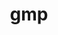 ---
title: "gmp"
layout: cache
categories: [package, develop-2024-09-22]
meta: {"versions": ["6.3.0"], "compilers": ["cce@=15.0.1", "gcc@=10.2.1", "gcc@=11.4.0", "gcc@=12.3.0", "gcc@=7.3.1", "gcc@=7.5.0", "gcc@=9.4.0", "oneapi@=2024.2.1"], "oss": ["amzn2", "centos7", "rhel8", "ubuntu18.04", "ubuntu20.04", "ubuntu22.04"], "platforms": ["linux"], "targets": ["aarch64", "neoverse_n1", "neoverse_v1", "neoverse_v2", "ppc64le", "x86_64_v3", "x86_64_v4", "zen4"], "stacks": ["aws-isc", "aws-isc-aarch64", "aws-pcluster-neoverse_v1", "aws-pcluster-x86_64_v4", "developer-tools-manylinux2014", "e4s-cray-rhel", "e4s-neoverse-v2", "e4s-neoverse_v1", "e4s-oneapi", "e4s-power", "ml-linux-x86_64-rocm", "radiuss", "root", "tutorial"], "num_specs": 15, "num_specs_by_stack": {"aws-isc-aarch64": 2, "root": 15, "aws-pcluster-neoverse_v1": 2, "aws-pcluster-x86_64_v4": 2, "aws-isc": 1, "developer-tools-manylinux2014": 1, "e4s-cray-rhel": 1, "e4s-power": 1, "radiuss": 1, "e4s-neoverse_v1": 1, "e4s-neoverse-v2": 1, "tutorial": 1, "ml-linux-x86_64-rocm": 1, "e4s-oneapi": 1}}
spec_details: [{"hash": "qpo2762cwbaxdtfot4whv7m7d7g7roi7", "compiler": "gcc@=7.3.1", "versions": ["6.3.0"], "os": "amzn2", "platform": "linux", "target": "aarch64", "variants": ["build_system=autotools", "+cxx", "libs=shared,static"], "stacks": ["aws-isc-aarch64", "root"], "size": "-", "tarball": "https://binaries.spack.io/develop-2024-09-22/build_cache/linux-amzn2-aarch64/gcc-7.3.1/gmp-6.3.0/linux-amzn2-aarch64-gcc-7.3.1-gmp-6.3.0-qpo2762cwbaxdtfot4whv7m7d7g7roi7.spack"}, {"hash": "2j32fjmnoywijukscf4qsn57ts2fzlag", "compiler": "gcc@=7.3.1", "versions": ["6.3.0"], "os": "amzn2", "platform": "linux", "target": "neoverse_n1", "variants": ["build_system=autotools", "+cxx", "libs=shared,static"], "stacks": ["aws-isc-aarch64", "root"], "size": "-", "tarball": "https://binaries.spack.io/develop-2024-09-22/build_cache/linux-amzn2-neoverse_n1/gcc-7.3.1/gmp-6.3.0/linux-amzn2-neoverse_n1-gcc-7.3.1-gmp-6.3.0-2j32fjmnoywijukscf4qsn57ts2fzlag.spack"}, {"hash": "6jh3dwgvkzfngq5htfvvi5p4gvdvq5et", "compiler": "gcc@=12.3.0", "versions": ["6.3.0"], "os": "amzn2", "platform": "linux", "target": "neoverse_n1", "variants": ["build_system=autotools", "+cxx", "libs=shared,static"], "stacks": ["aws-pcluster-neoverse_v1", "root"], "size": "-", "tarball": "https://binaries.spack.io/develop-2024-09-22/build_cache/linux-amzn2-neoverse_n1/gcc-12.3.0/gmp-6.3.0/linux-amzn2-neoverse_n1-gcc-12.3.0-gmp-6.3.0-6jh3dwgvkzfngq5htfvvi5p4gvdvq5et.spack"}, {"hash": "okde2sjs2tehv4upzv642gj4k3elcfwu", "compiler": "gcc@=12.3.0", "versions": ["6.3.0"], "os": "amzn2", "platform": "linux", "target": "neoverse_v1", "variants": ["build_system=autotools", "+cxx", "libs=shared,static"], "stacks": ["aws-pcluster-neoverse_v1", "root"], "size": "-", "tarball": "https://binaries.spack.io/develop-2024-09-22/build_cache/linux-amzn2-neoverse_v1/gcc-12.3.0/gmp-6.3.0/linux-amzn2-neoverse_v1-gcc-12.3.0-gmp-6.3.0-okde2sjs2tehv4upzv642gj4k3elcfwu.spack"}, {"hash": "ibg23msel4nq74li7lcr2kuqro6bwrdb", "compiler": "gcc@=12.3.0", "versions": ["6.3.0"], "os": "amzn2", "platform": "linux", "target": "x86_64_v3", "variants": ["build_system=autotools", "+cxx", "libs=shared,static"], "stacks": ["root", "aws-pcluster-x86_64_v4"], "size": "-", "tarball": "https://binaries.spack.io/develop-2024-09-22/build_cache/linux-amzn2-x86_64_v3/gcc-12.3.0/gmp-6.3.0/linux-amzn2-x86_64_v3-gcc-12.3.0-gmp-6.3.0-ibg23msel4nq74li7lcr2kuqro6bwrdb.spack"}, {"hash": "wfscmswja4ptoq6chgdvcwduokrirlk3", "compiler": "gcc@=7.3.1", "versions": ["6.3.0"], "os": "amzn2", "platform": "linux", "target": "x86_64_v3", "variants": ["build_system=autotools", "+cxx", "libs=shared,static"], "stacks": ["root", "aws-isc"], "size": "-", "tarball": "https://binaries.spack.io/develop-2024-09-22/build_cache/linux-amzn2-x86_64_v3/gcc-7.3.1/gmp-6.3.0/linux-amzn2-x86_64_v3-gcc-7.3.1-gmp-6.3.0-wfscmswja4ptoq6chgdvcwduokrirlk3.spack"}, {"hash": "yekq23aaggx4rxfzrmggfols6iezooo7", "compiler": "gcc@=12.3.0", "versions": ["6.3.0"], "os": "amzn2", "platform": "linux", "target": "x86_64_v4", "variants": ["build_system=autotools", "+cxx", "libs=shared,static"], "stacks": ["root", "aws-pcluster-x86_64_v4"], "size": "-", "tarball": "https://binaries.spack.io/develop-2024-09-22/build_cache/linux-amzn2-x86_64_v4/gcc-12.3.0/gmp-6.3.0/linux-amzn2-x86_64_v4-gcc-12.3.0-gmp-6.3.0-yekq23aaggx4rxfzrmggfols6iezooo7.spack"}, {"hash": "6tvdi7zxyqkq5bsyrnak6ocxwlwjc76k", "compiler": "gcc@=10.2.1", "versions": ["6.3.0"], "os": "centos7", "platform": "linux", "target": "x86_64_v3", "variants": ["build_system=autotools", "+cxx", "libs=shared,static"], "stacks": ["root", "developer-tools-manylinux2014"], "size": "-", "tarball": "https://binaries.spack.io/develop-2024-09-22/build_cache/linux-centos7-x86_64_v3/gcc-10.2.1/gmp-6.3.0/linux-centos7-x86_64_v3-gcc-10.2.1-gmp-6.3.0-6tvdi7zxyqkq5bsyrnak6ocxwlwjc76k.spack"}, {"hash": "dgss3ii5346oef636dq3hya777ogyvte", "compiler": "cce@=15.0.1", "versions": ["6.3.0"], "os": "rhel8", "platform": "linux", "target": "zen4", "variants": ["build_system=autotools", "+cxx", "libs=shared,static"], "stacks": ["e4s-cray-rhel", "root"], "size": "-", "tarball": "https://binaries.spack.io/develop-2024-09-22/build_cache/linux-rhel8-zen4/cce-15.0.1/gmp-6.3.0/linux-rhel8-zen4-cce-15.0.1-gmp-6.3.0-dgss3ii5346oef636dq3hya777ogyvte.spack"}, {"hash": "uooep2rk44npqavwmvjsglc55ltb3bda", "compiler": "gcc@=9.4.0", "versions": ["6.3.0"], "os": "ubuntu20.04", "platform": "linux", "target": "ppc64le", "variants": ["build_system=autotools", "+cxx", "libs=shared,static"], "stacks": ["root", "e4s-power"], "size": "-", "tarball": "https://binaries.spack.io/develop-2024-09-22/build_cache/linux-ubuntu20.04-ppc64le/gcc-9.4.0/gmp-6.3.0/linux-ubuntu20.04-ppc64le-gcc-9.4.0-gmp-6.3.0-uooep2rk44npqavwmvjsglc55ltb3bda.spack"}, {"hash": "7sfg3xjuw3aumqoclvwcanivvkcx3vr4", "compiler": "gcc@=7.5.0", "versions": ["6.3.0"], "os": "ubuntu18.04", "platform": "linux", "target": "x86_64_v3", "variants": ["build_system=autotools", "+cxx", "libs=shared,static"], "stacks": ["root", "radiuss"], "size": "-", "tarball": "https://binaries.spack.io/develop-2024-09-22/build_cache/linux-ubuntu18.04-x86_64_v3/gcc-7.5.0/gmp-6.3.0/linux-ubuntu18.04-x86_64_v3-gcc-7.5.0-gmp-6.3.0-7sfg3xjuw3aumqoclvwcanivvkcx3vr4.spack"}, {"hash": "jbnl4n5lur6seyh6mjajja4vmlrknrkf", "compiler": "gcc@=11.4.0", "versions": ["6.3.0"], "os": "ubuntu22.04", "platform": "linux", "target": "neoverse_v1", "variants": ["build_system=autotools", "+cxx", "libs=shared,static"], "stacks": ["root", "e4s-neoverse_v1"], "size": "-", "tarball": "https://binaries.spack.io/develop-2024-09-22/build_cache/linux-ubuntu22.04-neoverse_v1/gcc-11.4.0/gmp-6.3.0/linux-ubuntu22.04-neoverse_v1-gcc-11.4.0-gmp-6.3.0-jbnl4n5lur6seyh6mjajja4vmlrknrkf.spack"}, {"hash": "h6dvbltncsompyy77cchg5ktqrkdqled", "compiler": "gcc@=11.4.0", "versions": ["6.3.0"], "os": "ubuntu22.04", "platform": "linux", "target": "neoverse_v2", "variants": ["build_system=autotools", "+cxx", "libs=shared,static"], "stacks": ["e4s-neoverse-v2", "root"], "size": "-", "tarball": "https://binaries.spack.io/develop-2024-09-22/build_cache/linux-ubuntu22.04-neoverse_v2/gcc-11.4.0/gmp-6.3.0/linux-ubuntu22.04-neoverse_v2-gcc-11.4.0-gmp-6.3.0-h6dvbltncsompyy77cchg5ktqrkdqled.spack"}, {"hash": "wisrilfzvaj7cn4mnc3p5eomgqzu5q54", "compiler": "gcc@=11.4.0", "versions": ["6.3.0"], "os": "ubuntu22.04", "platform": "linux", "target": "x86_64_v3", "variants": ["build_system=autotools", "+cxx", "libs=shared,static"], "stacks": ["tutorial", "root", "ml-linux-x86_64-rocm"], "size": "-", "tarball": "https://binaries.spack.io/develop-2024-09-22/build_cache/linux-ubuntu22.04-x86_64_v3/gcc-11.4.0/gmp-6.3.0/linux-ubuntu22.04-x86_64_v3-gcc-11.4.0-gmp-6.3.0-wisrilfzvaj7cn4mnc3p5eomgqzu5q54.spack"}, {"hash": "2xd7uob63nv7l3ezolzfw7m3fgijcqyf", "compiler": "oneapi@=2024.2.1", "versions": ["6.3.0"], "os": "ubuntu22.04", "platform": "linux", "target": "x86_64_v3", "variants": ["build_system=autotools", "+cxx", "libs=shared,static"], "stacks": ["root", "e4s-oneapi"], "size": "-", "tarball": "https://binaries.spack.io/develop-2024-09-22/build_cache/linux-ubuntu22.04-x86_64_v3/oneapi-2024.2.1/gmp-6.3.0/linux-ubuntu22.04-x86_64_v3-oneapi-2024.2.1-gmp-6.3.0-2xd7uob63nv7l3ezolzfw7m3fgijcqyf.spack"}]
---
